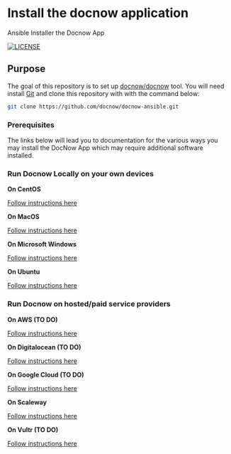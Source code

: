 # Install the docnow application
Ansible Installer the Docnow App

[![LICENSE](https://img.shields.io/badge/license-MIT-blue.svg?style=flat-square)](./LICENSE)

## Purpose

The goal of this repository is to set up
[docnow/docnow](https://github.com/docnow/docnow) tool. You will need install [Git](https://git-scm.com/book/en/v2/Getting-Started-Installing-Git) and clone this repository with with the command below:

```bash
git clone https://github.com/docnow/docnow-ansible.git
```

### Prerequisites

The links below will lead you to documentation for the various ways you may install the DocNow App which may require additional software installed.


### Run Docnow Locally on your own devices


**On CentOS**

[Follow instructions here](centOSREADME.md)

**On MacOS**

[Follow instructions here](macOSREADME.md)

**On Microsoft Windows**

[Follow instructions here](mswindowsREADME.md)

**On Ubuntu**

[Follow instructions here](ubuntuREADME.md)


### Run Docnow on hosted/paid service providers


**On AWS (TO DO)**

[Follow instructions here](awsREADME.md)

**On Digitalocean (TO DO)**

[Follow instructions here](doREADME.md)

**On Google Cloud (TO DO)**

[Follow instructions here](gcpREADME.md)

**On Scaleway**

[Follow instructions here](scalewayREADME.md)

**On Vultr (TO DO)**

[Follow instructions here](vultrREADME.md)
